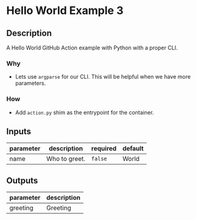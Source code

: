 # Hello World Example 3

<!-- action-docs-description -->

## Description

A Hello World GitHub Action example with Python with a proper CLI.

<!-- action-docs-description -->

### Why

- Lets use `argparse` for our CLI. This will be helpful when we have more parameters.

### How

- Add `action.py` shim as the entrypoint for the container.

<!-- action-docs-inputs -->

## Inputs

| parameter | description   | required | default |
| --------- | ------------- | -------- | ------- |
| name      | Who to greet. | `false`  | World   |

<!-- action-docs-inputs -->

<!-- action-docs-outputs -->

## Outputs

| parameter | description |
| --------- | ----------- |
| greeting  | Greeting    |

<!-- action-docs-outputs -->
